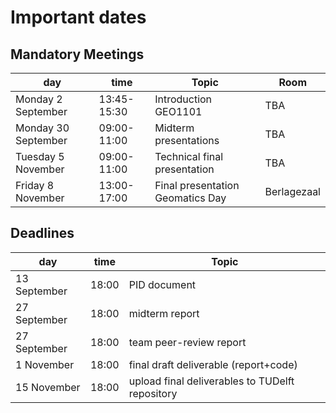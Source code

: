 
# Important dates 

## Mandatory Meetings

|**day**|**time**|**Topic**|**Room**|
|-------|--------|---------|--------|
| Monday  2 September | 13:45-15:30 | Introduction GEO1101  | TBA |            
| Monday 30 September | 09:00-11:00 | Midterm presentations | TBA |            
| Tuesday 5 November  | 09:00-11:00 | Technical final presentation | TBA |            
| Friday 8 November   | 13:00-17:00 | Final presentation Geomatics Day| Berlagezaal |            


## Deadlines

|**day**|**time**|**Topic**|
|-------|--------|---------|
| 13 September | 18:00 | PID document   | 
| 27 September | 18:00 | midterm report | 
| 27 September | 18:00 | team peer-review report | 
|  1  November | 18:00 | final draft deliverable (report+code) | 
| 15  November | 18:00 | upload final deliverables to TUDelft repository | 
